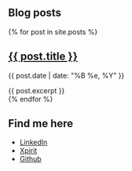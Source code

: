 <!-- <head>
{% if site.google_analytics and jekyll.environment == 'production' %}
{% include analytics.html %}
{% endif %}
</head> -->

## Blog posts

<div class="posts">
  {% for post in site.posts %}
    <article class="post">
      <h1>
          <a href="{{ site.baseurl }}{{ post.url }}">{{ post.title }}</a>
      </h1>
      <div>
        <p class="post_date">{{ post.date | date: "%B %e, %Y" }}</p>
      </div>
      <div class="entry">
        {{ post.excerpt }}
      </div>
    </article>
  {% endfor %}
</div>

## Find me here 
- [LinkedIn](https://www.linkedin.com/in/casper-dijkstra-30661897/)
- [Xpirit](https://xpirit.com/casper)
- [Github](https://github.com/cdijkstra)